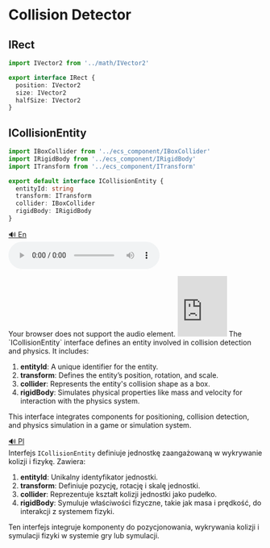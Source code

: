 # Collision Detector

## IRect

```typescript
import IVector2 from '../math/IVector2'

export interface IRect {
  position: IVector2
  size: IVector2
  halfSize: IVector2
}
```

## ICollisionEntity

```typescript
import IBoxCollider from '../ecs_component/IBoxCollider'
import IRigidBody from '../ecs_component/IRigidBody'
import ITransform from '../ecs_component/ITransform'

export default interface ICollisionEntity {
  entityId: string
  transform: ITransform
  collider: IBoxCollider
  rigidBody: IRigidBody
}
```

[🔊 En](https://1drv.ms/u/c/37f44e52f80d7972/IQQUvEfTMO2QT7qucF4uMCyXAabp4nc9h6h7EEn2pIdPnBA)  
<audio controls>

  <source src="https://1drv.ms/u/c/37f44e52f80d7972/IQQUvEfTMO2QT7qucF4uMCyXAabp4nc9h6h7EEn2pIdPnBA" type="audio/mpeg">
  Your browser does not support the audio element.
</audio>
<iframe src="https://1drv.ms/u/c/37f44e52f80d7972/IQQUvEfTMO2QT7qucF4uMCyXAabp4nc9h6h7EEn2pIdPnBA" width="98" height="120" frameborder="0" scrolling="no"></iframe>
The `ICollisionEntity` interface defines an entity involved in collision detection and physics. It includes:

1. **entityId**: A unique identifier for the entity.
2. **transform**: Defines the entity’s position, rotation, and scale.
3. **collider**: Represents the entity's collision shape as a box.
4. **rigidBody**: Simulates physical properties like mass and velocity for interaction with the physics system.

This interface integrates components for positioning, collision detection, and physics simulation in a game or simulation system.

[🔊 Pl](https://1drv.ms/u/c/37f44e52f80d7972/IQQ1YOAXBx_TS7RYKORW3_IuAadD943cM_25apf0S2yZvek)  
Interfejs `ICollisionEntity` definiuje jednostkę zaangażowaną w wykrywanie kolizji i fizykę. Zawiera:

1. **entityId**: Unikalny identyfikator jednostki.
2. **transform**: Definiuje pozycję, rotację i skalę jednostki.
3. **collider**: Reprezentuje kształt kolizji jednostki jako pudełko.
4. **rigidBody**: Symuluje właściwości fizyczne, takie jak masa i prędkość, do interakcji z systemem fizyki.

Ten interfejs integruje komponenty do pozycjonowania, wykrywania kolizji i symulacji fizyki w systemie gry lub symulacji.
